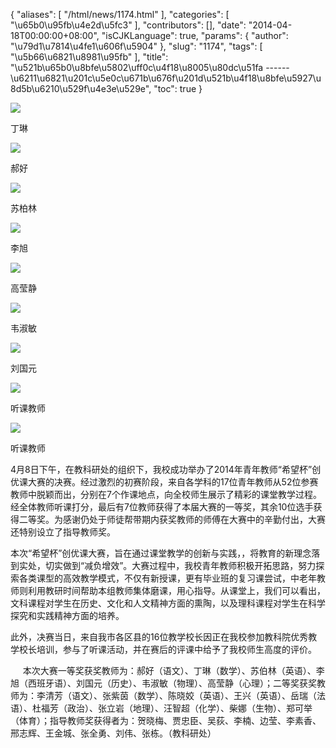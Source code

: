 {
    "aliases": [
        "/html/news/1174.html"
    ],
    "categories": [
        "\u65b0\u95fb\u4e2d\u5fc3"
    ],
    "contributors": [],
    "date": "2014-04-18T00:00:00+08:00",
    "isCJKLanguage": true,
    "params": {
        "author": "\u79d1\u7814\u4fe1\u606f\u5904"
    },
    "slug": "1174",
    "tags": [
        "\u5b66\u6821\u8981\u95fb"
    ],
    "title": "\u521b\u65b0\u8bfe\u5802\uff0c\u4f18\u8005\u80dc\u51fa ------\u6211\u6821\u201c\u5e0c\u671b\u676f\u201d\u521b\u4f18\u8bfe\u5927\u8d5b\u6210\u529f\u4e3e\u529e",
    "toc": true
}

![](https://cdn.tfls.online/mirror/full/f6cef7c0ae4793a256b44f12c8c41fae12d572a8.jpg)




丁琳




![](https://cdn.tfls.online/mirror/full/9fd5a9ea9aba4f8a9d6da9dd5da5b6ab9fde85ed.jpg)




郝好




![](https://cdn.tfls.online/mirror/full/83d1aed1a0af0d38296a15f53d9943fdd2be2d7c.jpg)




苏柏林




![](https://cdn.tfls.online/mirror/full/75c176869d9575045da74880420423cc078b1218.jpg)




李旭




![](https://cdn.tfls.online/mirror/full/97bd367a6c81f8987fde34153f17741b5e0d0ec8.jpg)




高莹静




![](https://cdn.tfls.online/mirror/full/83542ba08f1d5bd4b024d00bcc728b9cb4c436d3.jpg)




韦淑敏




![](https://cdn.tfls.online/mirror/full/1e1c7cfe84b0552dc1c7ff729b1c754b334b1254.jpg)




刘国元




![](https://cdn.tfls.online/mirror/full/df2beec798278cca96f441df2eddbed71b56d5c2.jpg)




听课教师




![](https://cdn.tfls.online/mirror/full/0b2855b1c3369aa298f7355a48406424a3980bf0.jpg)




听课教师




 




4月8日下午，在教科研处的组织下，我校成功举办了2014年青年教师“希望杯”创优课大赛的决赛。经过激烈的初赛阶段，来自各学科的17位青年教师从52位参赛教师中脱颖而出，分别在7个作课地点，向全校师生展示了精彩的课堂教学过程。经全体教师听课打分，最后有7位教师获得了本届大赛的一等奖，其余10位选手获得二等奖。为感谢仍处于师徒帮带期内获奖教师的师傅在大赛中的辛勤付出，大赛还特别设立了指导教师奖。




本次“希望杯”创优课大赛，旨在通过课堂教学的创新与实践，，将教育的新理念落到实处，切实做到“减负增效”。大赛过程中，我校青年教师积极开拓思路，努力探索各类课型的高效教学模式，不仅有新授课，更有毕业班的复习课尝试，中老年教师则利用教研时间帮助本组教师集体磨课，用心指导。从课堂上，我们可以看出，文科课程对学生在历史、文化和人文精神方面的熏陶，以及理科课程对学生在科学探究和实践精神方面的培养。




此外，决赛当日，来自我市各区县的16位教学校长因正在我校参加教科院优秀教学校长培训，参与了听课活动，并在赛后的评课中给予了我校师生高度的评价。




     本次大赛一等奖获奖教师为：郝好（语文）、丁琳（数学）、苏伯林（英语）、李旭（西班牙语）、刘国元（历史）、韦淑敏（物理）、高莹静（心理）；二等奖获奖教师为：李清芳（语文）、张紫茵（数学）、陈晓姣（英语）、王兴（英语）、岳瑞（法语）、杜福芳（政治）、张立岩（地理）、汪智超（化学）、柴娜（生物）、郑可举（体育）；指导教师奖获得者为：贺晓梅、贾忠臣、吴荻、李楠、边莹、李素香、邢志辉、王金城、张全勇、刘伟、张栋。（教科研处）



  


  





  



